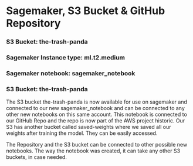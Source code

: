 # Sagemaker, S3 Bucket & GitHub Repository

### S3 Bucket: **the-trash-panda**

### Sagemaker Instance type: **ml.t2.medium**

### Sagemaker notebook: **sagemaker_notebook**

### S3 Bucket: **the-trash-panda**

The S3 bucket the-trash-panda is now available for use on sagemaker and connected to our new sagemaker_notebook and can be connected to any other new notebooks on this same account. This notebook is connected to our GitHub Repo and the repo is now part of the AWS project historic. 
Our S3 has another bucket called saved-weights where we saved all our weights after training the model. They can be easily accessed.

The Repository and the S3 bucket can be connected to other possible new notebooks. The way the notebook was created, it can take any other S3 buckets, in case needed. 